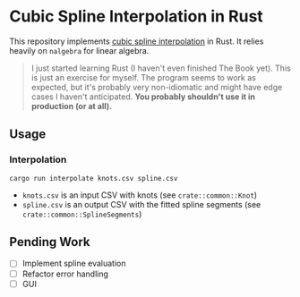 # Cubic Spline Interpolation in Rust

This repository implements [cubic spline interpolation](https://en.wikiversity.org/wiki/Cubic_Spline_Interpolation) in Rust. It relies heavily on `nalgebra` for linear algebra.

> I just started learning Rust (I haven't even finished The Book yet). This is just an exercise for myself. The program seems to work as expected, but it's probably very non-idiomatic and might have edge cases I haven't anticipated. **You probably shouldn't use it in production (or at all).**

## Usage

### Interpolation

```
cargo run interpolate knots.csv spline.csv
```

- `knots.csv` is an input CSV with knots (see `crate::common::Knot`)
- `spline.csv` is an output CSV with the fitted spline segments (see `crate::common::SplineSegments`)

## Pending Work

- [ ] Implement spline evaluation
- [ ] Refactor error handling
- [ ] GUI
